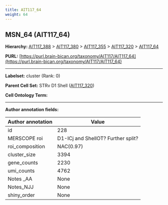 ```yaml
---
title: AIT117_64
weight: 64
---
```

## MSN_64 (AIT117_64)
<b>Hierarchy: </b>
[AIT117_388](../AIT117_388) >
[AIT117_380](../AIT117_380) >
[AIT117_355](../AIT117_355) >
[AIT117_320](../AIT117_320) >
[AIT117_64](../AIT117_64)

**PURL:** [https://purl.brain-bican.org/taxonomy/AIT117/AIT117_64](https://purl.brain-bican.org/taxonomy/AIT117/AIT117_64)

---


**Labelset:** cluster (Rank: 0)

**Parent Cell Set:** STRv D1 Shell ([AIT117_320](../AIT117_320))



**Cell Ontology Term:** 

[MARKER GENES.]: #


---

[TRANSFERRED ANNOTATIONS.]: #


[AUTHOR ANNOTATION FIELDS.]: #


**Author annotation fields:**

| Author annotation | Value |
|-------------------|-------|
|id|228|
|MERSCOPE roi|D1-ICj and ShellOT? Further split?|
|roi_composition|NAC(0.97)|
|cluster_size|3394|
|gene_counts|2230|
|umi_counts|4762|
|Notes _AA|None|
|Notes_NJJ|None|
|shiny_order|None|
